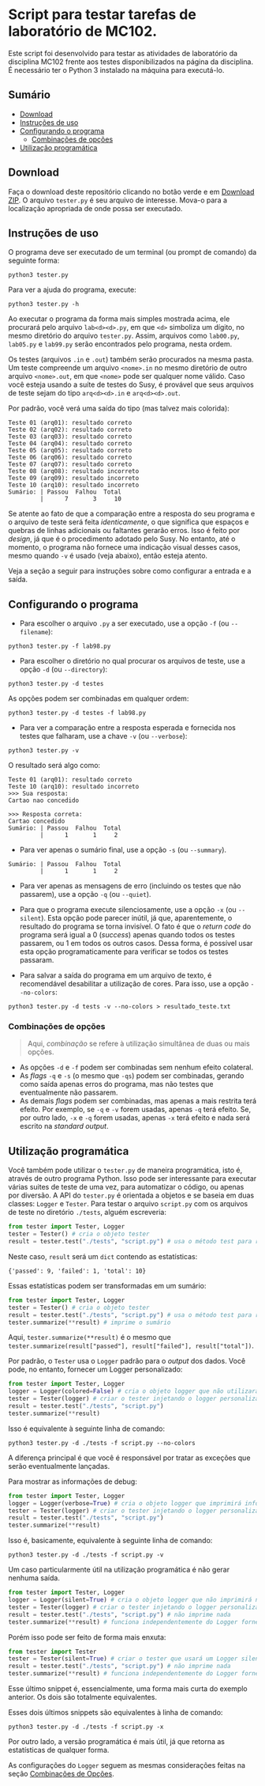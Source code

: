 # Script para testar tarefas de laboratório de MC102. <!-- omit in toc -->

Este script foi desenvolvido para testar as atividades de laboratório da disciplina MC102 frente aos testes disponibilizados na página da disciplina. É necessário ter o Python 3 instalado na máquina para executá-lo.

## Sumário <!-- omit in toc -->
- [Download](#download)
- [Instruções de uso](#instruções-de-uso)
- [Configurando o programa](#configurando-o-programa)
  - [Combinações de opções](#combinações-de-opções)
- [Utilização programática](#utilização-programática)

## Download
Faça o download deste repositório clicando no botão verde e em [Download ZIP](https://github.com/TDuarte02/Testador-MC102/archive/refs/heads/main.zip). O arquivo `tester.py` é seu arquivo de interesse. Mova-o para a localização apropriada de onde possa ser executado.

## Instruções de uso
O programa deve ser executado de um terminal (ou prompt de comando) da seguinte forma:
```shell
python3 tester.py
```
Para ver a ajuda do programa, execute:
```shell
python3 tester.py -h
```

Ao executar o programa da forma mais simples mostrada acima, ele procurará pelo arquivo `lab<d><d>.py`, em que `<d>` simboliza um dígito, no mesmo diretório do arquivo `tester.py`. Assim, arquivos como `lab00.py`, `lab05.py` e `lab99.py` serão encontrados pelo programa, nesta ordem.

Os testes (arquivos `.in` e `.out`) também serão procurados na mesma pasta. Um teste compreende um arquivo `<nome>.in` no mesmo diretório de outro arquivo `<nome>.out`, em que `<nome>` pode ser qualquer nome válido. Caso você esteja usando a suíte de testes do Susy, é provável que seus arquivos de teste sejam do tipo `arq<d><d>.in` e `arq<d><d>.out`.

Por padrão, você verá uma saída do tipo (mas talvez mais colorida):
```plain
Teste 01 (arq01): resultado correto
Teste 02 (arq02): resultado correto
Teste 03 (arq03): resultado correto
Teste 04 (arq04): resultado correto
Teste 05 (arq05): resultado correto
Teste 06 (arq06): resultado correto
Teste 07 (arq07): resultado correto
Teste 08 (arq08): resultado incorreto
Teste 09 (arq09): resultado incorreto
Teste 10 (arq10): resultado incorreto
Sumário: | Passou  Falhou  Total
         |      7       3     10
```

Se atente ao fato de que a comparação entre a resposta do seu programa e o arquivo de teste será feita *identicamente*, o que significa que espaços e quebras de linhas adicionais ou faltantes gerarão erros. Isso é feito por *design*, já que é o procedimento adotado pelo Susy. No entanto, até o momento, o programa não fornece uma indicação visual desses casos, mesmo quando `-v` é usado (veja abaixo), então esteja atento.

Veja a seção a seguir para instruções sobre como configurar a entrada e a saída.
## Configurando o programa

- Para escolher o arquivo `.py` a ser executado, use a opção `-f` (ou `--filename`):
```shell
python3 tester.py -f lab98.py
```
- Para escolher o diretório no qual procurar os arquivos de teste, use a opção `-d` (ou `--directory`):
```shell
python3 tester.py -d testes
```
As opções podem ser combinadas em qualquer ordem:
```shell
python3 tester.py -d testes -f lab98.py
```

- Para ver a comparação entre a resposta esperada e fornecida nos testes que falharam, use a chave `-v` (ou `--verbose`):
```shell
python3 tester.py -v
```
O resultado será algo como:
```plain
Teste 01 (arq01): resultado correto
Teste 10 (arq10): resultado incorreto
>>> Sua resposta:
Cartao nao concedido

>>> Resposta correta:
Cartao concedido
Sumário: | Passou  Falhou  Total
         |      1       1     2
```

- Para ver apenas o sumário final, use a opção `-s` (ou `--summary`).
```plain
Sumário: | Passou  Falhou  Total
         |      1       1     2
```

- Para ver apenas as mensagens de erro (incluindo os testes que não passarem), use a opção `-q` (ou `--quiet`).

- Para que o programa execute silenciosamente, use a opção `-x` (ou `--silent`). Esta opção pode parecer inútil, já que, aparentemente, o resultado do programa se torna invisível. O fato é que o *return code* do programa será igual a 0 (*success*) apenas quando todos os testes passarem, ou 1 em todos os outros casos. Dessa forma, é possível usar esta opção programaticamente para verificar se todos os testes passaram.
- Para salvar a saída do programa em um arquivo de texto, é recomendável desabilitar a utilização de cores. Para isso, use a opção `--no-colors`:
```shell
python3 tester.py -d tests -v --no-colors > resultado_teste.txt
```

### Combinações de opções
> Aqui, *combinação* se refere à utilização simultânea de duas ou mais opções. 
- As opções `-d` e `-f` podem ser combinadas sem nenhum efeito colateral. 
- As *flags* `-q` e `-s` (o mesmo que `-qs`) podem ser combinadas, gerando como saída apenas erros do programa, mas não testes que eventualmente não passarem.
- As demais *flags* podem ser combinadas, mas apenas a mais restrita terá efeito. Por exemplo, se `-q` e `-v` forem usadas, apenas `-q` terá efeito. Se, por outro lado, `-x` e `-q` forem usadas, apenas `-x` terá efeito e nada será escrito na *standard output*. 

## Utilização programática

Você também pode utilizar o `tester.py` de maneira programática, isto é, através de outro programa Python. Isso pode ser interessante para executar várias suites de teste de uma vez, para automatizar o código, ou apenas por diversão. A API do `tester.py` é orientada a objetos e se baseia em duas classes: `Logger` e `Tester`. Para testar o arquivo `script.py` com os arquivos de teste no diretório `./tests`, alguém escreveria:
```python
from tester import Tester, Logger
tester = Tester() # cria o objeto tester
result = tester.test("./tests", "script.py") # usa o método test para realizar a testagem
```
Neste caso, `result` será um `dict` contendo as estatísticas:
```plain
{'passed': 9, 'failed': 1, 'total': 10}
```
Essas estatísticas podem ser transformadas em um sumário:
```python
from tester import Tester, Logger
tester = Tester() # cria o objeto tester
result = tester.test("./tests", "script.py") # usa o método test para realizar a testagem
tester.summarize(**result) # imprime o sumário
```
Aqui, `tester.summarize(**result)` é o mesmo que `tester.summarize(result["passed"], result["failed"], result["total"])`.

Por padrão, o `Tester` usa o `Logger` padrão para o *output* dos dados. Você pode, no entanto, fornecer um Logger personalizado:
```python
from tester import Tester, Logger
logger = Logger(colored=False) # cria o objeto logger que não utilizará cores
tester = Tester(logger) # criar o tester injetando o logger personalizado
result = tester.test("./tests", "script.py")
tester.summarize(**result)
```
Isso é equivalente à seguinte linha de comando:
```shell
python3 tester.py -d ./tests -f script.py --no-colors
```
A diferença principal é que você é responsável por tratar as exceções que serão eventualmente lançadas.

Para mostrar as informações de debug:
```python
from tester import Tester, Logger
logger = Logger(verbose=True) # cria o objeto logger que imprimirá informações de debug
tester = Tester(logger) # criar o tester injetando o logger personalizado
result = tester.test("./tests", "script.py")
tester.summarize(**result)
```
Isso é, basicamente, equivalente à seguinte linha de comando:
```shell
python3 tester.py -d ./tests -f script.py -v
```

Um caso particularmente útil na utilização programática é não gerar nenhuma saída.
```python
from tester import Tester, Logger
logger = Logger(silent=True) # cria o objeto logger que não imprimirá nada
tester = Tester(logger) # criar o tester injetando o logger personalizado
result = tester.test("./tests", "script.py") # não imprime nada
tester.summarize(**result) # funciona independentemente do Logger fornecido.
```
Porém isso pode ser feito de forma mais enxuta:
```python
from tester import Tester
tester = Tester(silent=True) # criar o tester que usará um Logger silencioso.
result = tester.test("./tests", "script.py") # não imprime nada
tester.summarize(**result) # funciona independentemente do Logger fornecido.
```
Esse último snippet é, essencialmente, uma forma mais curta do exemplo anterior. Os dois são totalmente equivalentes.

Esses dois últimos snippets são equivalentes à linha de comando:
```shell
python3 tester.py -d ./tests -f script.py -x
```
Por outro lado, a versão programática é mais útil, já que retorna as estatísticas de qualquer forma.

As configurações do `Logger` seguem as mesmas considerações feitas na seção [Combinações de Opções](#combinações-de-opções).